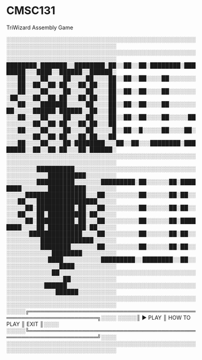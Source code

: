 # CMSC131
TriWizard Assembly Game

░░░░░░░░░░░░░░░░░░░░░░░░░░░░░░░░░░░░░░░░░░░░░░░░░░░░░░░░░░░░░░░░░░░░░░░░░░░░░░░
░░░░░░░░░░░░░░░░░░░░░░░░░░░░░░░░░░░░░░░░░░░░░░░░░░░░░░░░░░░░░░░░░░░░░░░░░░░░░░░
████████░███████░░████████░██░░██░░██░████████░████████░░░████░░██████░░██████░
░░░██░░░░██░░░░██░░░░██░░░░██░░██░░██░░░░██░░░░░░░░░░██░░██░░██░██░░░██░██░░░██
░░░██░░░░██░░░░██░░░░██░░░░██░░██░░██░░░░██░░░░░░░░██░░░░██░░██░██░░░██░██░░░██
░░░██░░░░███████░░░░░██░░░░██░░██░░██░░░░██░░░░░░░██░░░░░██████░██████░░██░░░██
░░░██░░░░██░░░░██░░░░██░░░░██░░██░░██░░░░██░░░░░██░░░░░░░██░░██░██░░░██░██░░░██
░░░██░░░░██░░░░██░░░░██░░░░░█░░██░░█░░░░░██░░░░██░░░░░░░░██░░██░██░░░██░██░░░██
░░░██░░░░██░░░░██░████████░░░██░░██░░░████████░████████░░██░░██░██░░░██░██████░
░░░░░░░░░░░░░░░░░░░░░░░░░░░░░░░░░░░░░░░░░░░░░░░░░░░░░░░░░░░░░░░░░░░░░░░░░░░░░░░
░░░░░░░░██████████░░░░░░░░░░░░░░░░░░░░░░░░░░░░░░░░░░░░░░░░░░░██████████░░░░░░░░
░░░░░░░░██████████░░░░░░░█████████░██░░░░░░██░████████░░░░░░░██████████░░░░░░░░
░░░░░████████████████░░░██░░░░░░░░░██░░░░░░██░██░░░░░██░░░████████████████░░░░░
░░░░░██░██████████░██░░░██░░░░░░░░░██░░░░░░██░██░░░░░██░░░██░██████████░██░░░░░
░░░░░██░██████████░██░░░██░░░░░░░░░██░░░░░░██░████████░░░░██░██████████░██░░░░░
░░░░░░██████████████░░░░██░░░░░░░░░██░░░░░░██░██░░░░░░░░░░░██████████████░░░░░░
░░░░░░░░░████████░░░░░░░██░░░░░░░░░██░░░░░░██░██░░░░░░░░░░░░░░████████░░░░░░░░░
░░░░░░░░░░░████░░░░░░░░░░█████████░░████████░░██░░░░░░░░░░░░░░░░████░░░░░░░░░░░
░░░░░░░░░░░░██░░░░░░░░░░░░░░░░░░░░░░░░░░░░░░░░░░░░░░░░░░░░░░░░░░░██░░░░░░░░░░░░
░░░░░░░░░░██████░░░░░░░░░░░░░░░░░░░░░░░░░░░░░░░░░░░░░░░░░░░░░░░██████░░░░░░░░░░
░░░░░░░░░░░░░░░░░░░░░░░░░░░░░░░░░░░░░░░░░░░░░░░░░░░░░░░░░░░░░░░░░░░░░░░░░░░░░░░
░░░░░╔════════════════════════════════════════════════════════════════════╗░░░░
░░░░░║     ► PLAY      ║          HOW TO PLAY        ║      EXIT          ║░░░░
░░░░░╚════════════════════════════════════════════════════════════════════╝░░░░
░░░░░░░░░░░░░░░░░░░░░░░░░░░░░░░░░░░░░░░░░░░░░░░░░░░░░░░░░░░░░░░░░░░░░░░░░░░░░░░
